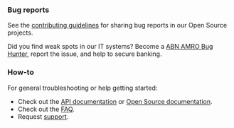 ### Bug reports

See the [contributing guidelines](CONTRIBUTING.md) for sharing bug reports in our Open Source projects.

Did you find weak spots in our IT systems? Become a [ABN AMRO Bug Hunter](https://developer.abnamro.com/bug-hunter), report the issue, and help to secure banking.

### How-to

For general troubleshooting or help getting started:

- Check out the [API documentation](https://developer.abnamro.com/) or [Open Source documentation](https://github.com/ABNAMRO).
- Check out the [FAQ](https://developer.abnamro.com/FAQ).
- Request [support](https://developer.abnamro.com/support).
